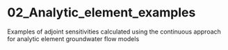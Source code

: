 # 02_Analytic_element_examples
Examples of adjoint sensitivities calculated using the continuous approach for analytic element groundwater flow models
